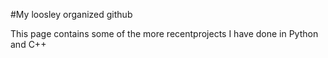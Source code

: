 #My loosley organized github

This page contains some of the more recentprojects I have done in Python and C++